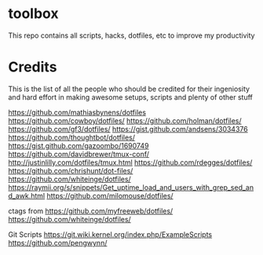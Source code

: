 toolbox
=======

This repo contains all scripts, hacks, dotfiles, etc to improve my productivity

Credits
=======
This is the list of all the people who should be credited
for their ingeniosity and hard effort in making awesome setups, scripts and plenty of other stuff

https://github.com/mathiasbynens/dotfiles
https://github.com/cowboy/dotfiles/
https://github.com/holman/dotfiles/
https://github.com/gf3/dotfiles/
https://gist.github.com/andsens/3034376
https://github.com/thoughtbot/dotfiles/
https://gist.github.com/gazoombo/1690749
https://github.com/davidbrewer/tmux-conf/
http://justinlilly.com/dotfiles/tmux.html
https://github.com/rdegges/dotfiles/
https://github.com/chrishunt/dot-files/
https://github.com/whiteinge/dotfiles/
https://raymii.org/s/snippets/Get_uptime_load_and_users_with_grep_sed_and_awk.html
https://github.com/milomouse/dotfiles/

ctags from
https://github.com/myfreeweb/dotfiles/
https://github.com/whiteinge/dotfiles/

Git Scripts
https://git.wiki.kernel.org/index.php/ExampleScripts
https://github.com/pengwynn/